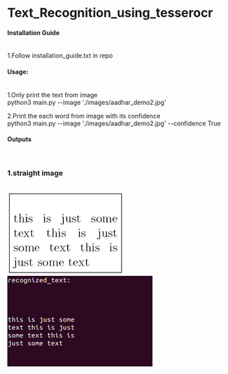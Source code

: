 # Text_Recognition_using_tesserocr
<H4> Installation Guide </h4><br>
1.Follow installation_guide.txt in repo<br>

<h4> Usage:</h4><br>
1.Only print the text from image<br>
python3 main.py --image './images/aadhar_demo2.jpg'<br>

2.Print the each word from image with its confidence<br>
python3 main.py --image './images/aadhar_demo2.jpg' --confidence True<br>

<h4> Outputs </h4><br>
<p>
 <h3> 1.straight image </h3><br>
 <img src="images/5.png"></img><br>
 <img src="images/op_5.png"></img><br>  
</p>
